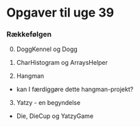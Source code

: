 # Opgaver til uge 39 
### Rækkefølgen 

0) DoggKennel og Dogg

1) CharHistogram og ArraysHelper

2) Hangman
- kan I færdiggøre dette hangman-projekt?

3) Yatzy - en begyndelse
- Die, DieCup og YatzyGame
